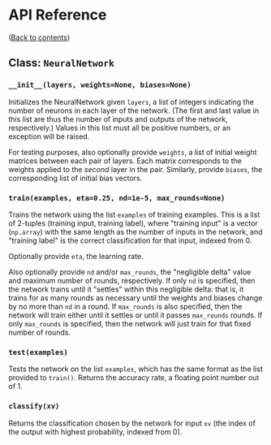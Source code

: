 # API Reference
([Back to contents](README.md))

## Class: `NeuralNetwork`
### `__init__(layers, weights=None, biases=None)`
Initializes the NeuralNetwork given `layers`, a list of integers indicating the number of neurons in each layer of the network. (The first and last value in this list are thus the number of inputs and outputs of the network, respectively.) Values in this list must all be positive numbers, or an exception will be raised.

For testing purposes, also optionally provide `weights`, a list of initial weight matrices between each pair of layers. Each matrix corresponds to the weights applied to the *second* layer in the pair. Similarly, provide `biases`, the corresponding list of initial bias vectors.

### `train(examples, eta=0.25, nd=1e-5, max_rounds=None)`
Trains the network using the list `examples` of training examples. This is a list of 2-tuples (training input, training label), where "training input" is a vector (`np.array`) with the same length as the number of inputs in the network, and "training label" is the correct classification for that input, indexed from 0.

Optionally provide `eta`, the learning rate.

Also optionally provide `nd` and/or `max_rounds`, the "negligible delta" value and maximum number of rounds, respectively. If only `nd` is specified, then the network trains until it "settles" within this negligible delta: that is, it trains for as many rounds as necessary until the weights and biases change by no more than `nd` in a round. If `max_rounds` is also specified, then the network will train either until it settles or until it passes `max_rounds` rounds. If only `max_rounds` is specified, then the network will just train for that fixed number of rounds.

### `test(examples)`
Tests the network on the list `examples`, which has the same format as the list provided to `train()`. Returns the accuracy rate, a floating point number out of 1.

### `classify(xv)`
Returns the classification chosen by the network for input `xv` (the index of the output with highest probability, indexed from 0).
